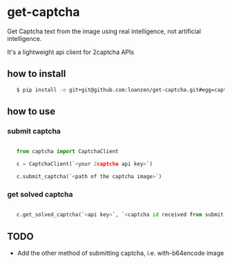 # get-captcha

  Get Captcha text from the image using real intelligence, not artificial intelligence.

  It's a lightweight api client for 2captcha APIs


## how to install

```bash
   $ pip install -e git+git@github.com:loanzen/get-captcha.git#egg=captcha
```


## how to use

### submit captcha

```python

   from captcha import CaptchaClient

   c = CaptchaClient(`<your 2captcha api key>`)

   c.submit_captcha(`<path of the captcha image>`)

```


### get solved captcha

```python

   c.get_solved_captcha(`<api key>`, `<captcha id received from submit captcha request>`)

```


## TODO

- Add the other method of submitting captcha, i.e. with-b64encode image